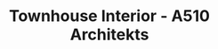 ---
title: 'Townhouse Interior - A510 Architekts'
description: 'Townhouse Interior - A510 Architekts'

layout: project
permalink: /projects/:path
image: /images/projects/townhouse-interior/townhouse-interior-01_1600w.jpg


weight: 67

name: Townhouse Interior

type: Interior
area: 79 m2
location: Kalinigrad
year: 2021
---